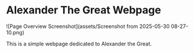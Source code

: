 # Alexander The Great Webpage

![Page Overview Screenshot](assets/Screenshot from 2025-05-30 08-27-10.png)

This is a simple webpage dedicated to Alexander the Great.
